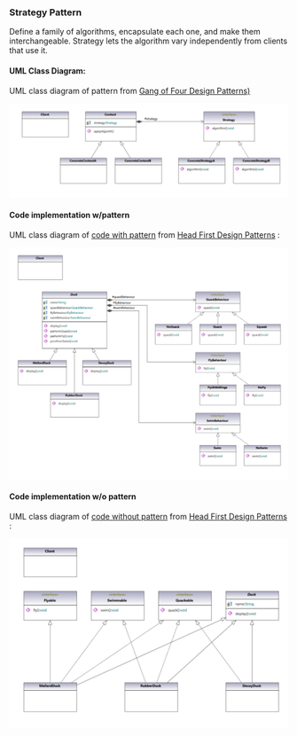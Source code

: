 ### Strategy Pattern

Define a family of algorithms, encapsulate each one, and make them interchangeable. Strategy lets the algorithm vary independently from clients that use it.

#### UML Class Diagram:

UML class diagram of pattern from  [Gang of Four Design Patterns)](https://www.amazon.com/Design-Patterns-Object-Oriented-Addison-Wesley-Professional-ebook/dp/B000SEIBB8) 

<img src="strategy.png" alt="drawing" width="800"/> 

#### Code implementation w/pattern

UML class diagram of [code with pattern](../../app/src/main/java/com/example/gofp/head_first/sol/behavioral/strategy) from [Head First Design Patterns](https://www.amazon.com/Head-First-Design-Patterns-Brain-Friendly/dp/0596007124) :

<img src="strategy_sol.png" alt="drawing" width="800"/>

 

#### Code implementation w/o pattern

UML class diagram of [code without pattern](../../app/src/main/java/com/example/gofp/head_first/pre/behavioral/strategy) from [Head First Design Patterns](https://www.amazon.com/Head-First-Design-Patterns-Brain-Friendly/dp/0596007124) :

<img src="strategy_pre.png" alt="drawing" width="700"/> 
